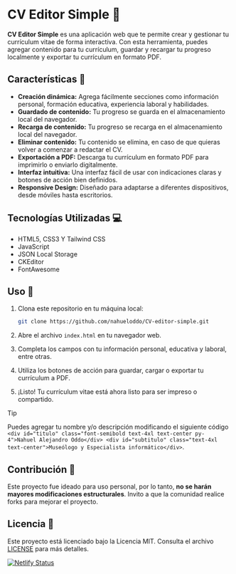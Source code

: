 # CV Editor Simple 📝

**CV Editor Simple** es una aplicación web que te permite crear y gestionar tu currículum vitae de forma interactiva. Con esta herramienta, puedes agregar contenido para tu currículum, guardar y recargar tu progreso localmente y exportar tu currículum en formato PDF.

## Características 🚀

- **Creación dinámica:** Agrega fácilmente secciones como información personal, formación educativa, experiencia laboral y habilidades.
- **Guardado de contenido:** Tu progreso se guarda en el almacenamiento local del navegador.
- **Recarga de contenido:** Tu progreso se recarga en el almacenamiento local del navegador.
- **Eliminar contenido:** Tu contenido se elimina, en caso de que quieras volver a comenzar a redactar el CV.
- **Exportación a PDF:** Descarga tu currículum en formato PDF para imprimirlo o enviarlo digitalmente.
- **Interfaz intuitiva:** Una interfaz fácil de usar con indicaciones claras y botones de acción bien definidos.
- **Responsive Design:** Diseñado para adaptarse a diferentes dispositivos, desde móviles hasta escritorios.

## Tecnologías Utilizadas 💻

- HTML5, CSS3 Y Tailwind CSS
- JavaScript
- JSON Local Storage
- CKEditor
- FontAwesome

## Uso 📌

1. Clona este repositorio en tu máquina local:
    ```bash
    git clone https://github.com/nahueloddo/CV-editor-simple.git
    ```

2. Abre el archivo `index.html` en tu navegador web.
3. Completa los campos con tu información personal, educativa y laboral, entre otras.
4. Utiliza los botones de acción para guardar, cargar o exportar tu currículum a PDF.
5. ¡Listo! Tu currículum vitae está ahora listo para ser impreso o compartido.

> [!TIP]
> Puedes agregar tu nombre y/o descripción modificando el siguiente código ```<div id="titulo" class="font-semibold text-4xl text-center py-4">Nahuel Alejandro Oddo</div>
        <div id="subtitulo" class="text-4xl text-center">Museólogo y Especialista informático</div>```.  

## Contribución 🤝

Este proyecto fue ideado para uso personal, por lo tanto, **no se harán mayores modificaciones estructurales**. Invito a que la comunidad realice forks para mejorar el proyecto.

## Licencia 📜

Este proyecto está licenciado bajo la Licencia MIT. Consulta el archivo [LICENSE](LICENSE) para más detalles.

[![Netlify Status](https://api.netlify.com/api/v1/badges/9018d448-9e4c-44ac-9b5f-e717d866f141/deploy-status)](https://app.netlify.com/sites/cv-editor-simple/deploys)
